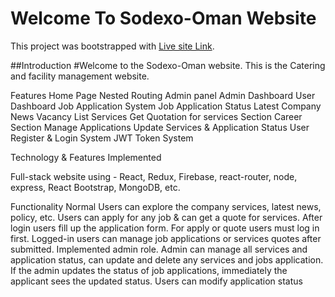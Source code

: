 # Welcome To Sodexo-Oman Website

This project was bootstrapped with [Live site Link](https://sodexo-oman.web.app/home).

##Introduction
#Welcome to the Sodexo-Oman website. This is the Catering and facility management website. 

Features
Home Page
Nested Routing
Admin panel
Admin Dashboard
User Dashboard
Job Application System
Job Application Status
Latest Company News
Vacancy List
Services
Get Quotation for services Section
Career Section
Manage Applications 
Update Services & Application Status
User Register & Login System
JWT Token System



Technology & Features Implemented

Full-stack website using -  React, Redux, Firebase, react-router, node, express, React Bootstrap, MongoDB, etc.


Functionality
Normal Users can explore the company services, latest news, policy, etc.
Users can apply for any job & can get a quote for services.
After login users fill up the application form.
For apply or quote users must log in first.
Logged-in users can manage job applications or services quotes after submitted.
Implemented admin role.
Admin can manage all services and application status, can update and delete any services and jobs application.
If the admin updates the status of job applications, immediately the applicant sees the updated status.
Users can modify application status
